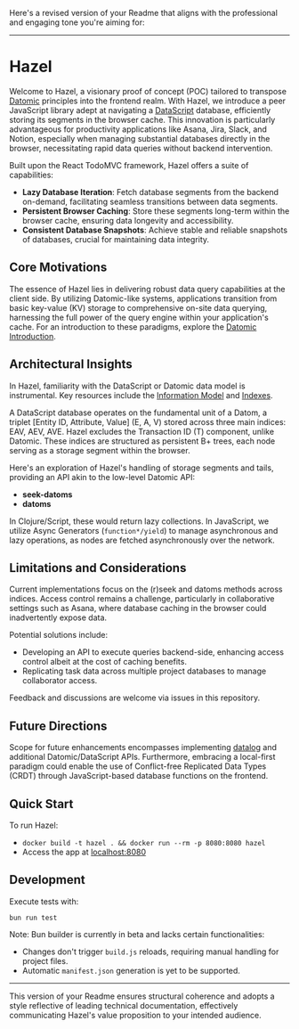 Here's a revised version of your Readme that aligns with the professional and engaging tone you're aiming for:

---

# Hazel

Welcome to Hazel, a visionary proof of concept (POC) tailored to transpose [Datomic](https://www.datomic.com/) principles into the frontend realm. With Hazel, we introduce a peer JavaScript library adept at navigating a [DataScript](https://github.com/tonsky/datascript/) database, efficiently storing its segments in the browser cache. This innovation is particularly advantageous for productivity applications like Asana, Jira, Slack, and Notion, especially when managing substantial databases directly in the browser, necessitating rapid data queries without backend intervention.

Built upon the React TodoMVC framework, Hazel offers a suite of capabilities:

- **Lazy Database Iteration**: Fetch database segments from the backend on-demand, facilitating seamless transitions between data segments.
- **Persistent Browser Caching**: Store these segments long-term within the browser cache, ensuring data longevity and accessibility.
- **Consistent Database Snapshots**: Achieve stable and reliable snapshots of databases, crucial for maintaining data integrity.

## Core Motivations

The essence of Hazel lies in delivering robust data query capabilities at the client side. By utilizing Datomic-like systems, applications transition from basic key-value (KV) storage to comprehensive on-site data querying, harnessing the full power of the query engine within your application's cache. For an introduction to these paradigms, explore the [Datomic Introduction](https://docs.datomic.com/datomic-overview.html).

## Architectural Insights

In Hazel, familiarity with the DataScript or Datomic data model is instrumental. Key resources include the [Information Model](https://docs.datomic.com/datomic-overview.html#information-model) and [Indexes](https://docs.datomic.com/datomic-overview.html#indexes).

A DataScript database operates on the fundamental unit of a Datom, a triplet [Entity ID, Attribute, Value] (E, A, V) stored across three main indices: EAV, AEV, AVE. Hazel excludes the Transaction ID (T) component, unlike Datomic. These indices are structured as persistent B+ trees, each node serving as a storage segment within the browser.

Here's an exploration of Hazel's handling of storage segments and tails, providing an API akin to the low-level Datomic API:

- **seek-datoms**
- **datoms**

In Clojure/Script, these would return lazy collections. In JavaScript, we utilize Async Generators (`function*/yield`) to manage asynchronous and lazy operations, as nodes are fetched asynchronously over the network.

## Limitations and Considerations

Current implementations focus on the (r)seek and datoms methods across indices. Access control remains a challenge, particularly in collaborative settings such as Asana, where database caching in the browser could inadvertently expose data.

Potential solutions include:

- Developing an API to execute queries backend-side, enhancing access control albeit at the cost of caching benefits.
- Replicating task data across multiple project databases to manage collaborator access.

Feedback and discussions are welcome via issues in this repository.

## Future Directions

Scope for future enhancements encompasses implementing [datalog](https://docs.datomic.com/query/query-executing.html) and additional Datomic/DataScript APIs. Furthermore, embracing a local-first paradigm could enable the use of Conflict-free Replicated Data Types (CRDT) through JavaScript-based database functions on the frontend.

## Quick Start

To run Hazel:

- `docker build -t hazel . && docker run --rm -p 8080:8080 hazel`
- Access the app at [localhost:8080](http://localhost:8080)

## Development

Execute tests with:

```
bun run test
```

Note: Bun builder is currently in beta and lacks certain functionalities:

- Changes don't trigger `build.js` reloads, requiring manual handling for project files.
- Automatic `manifest.json` generation is yet to be supported.

---

This version of your Readme ensures structural coherence and adopts a style reflective of leading technical documentation, effectively communicating Hazel's value proposition to your intended audience.

